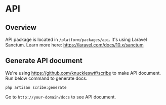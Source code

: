 # API

## Overview

API package is located in `/platform/packages/api`. It's using Laravel Sanctum. Learn more here: https://laravel.com/docs/10.x/sanctum

## Generate API document

We're using https://github.com/knuckleswtf/scribe to make API document. Run below command to generate docs.
 
```
php artisan scribe:generate
```

Go to `http://your-domain/docs` to see API document.